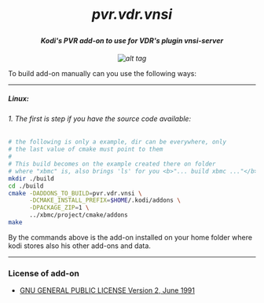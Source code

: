 # *<p align="center">pvr.vdr.vnsi</p>*
#### *<p align="center">Kodi's PVR add-on to use for VDR's plugin vnsi-server</p>*
*<p align="center">![alt tag](https://raw.githubusercontent.com/kodi-pvr/pvr.vdr.vnsi/master/pvr.vdr.vnsi/icon.png)</p>*

To build add-on manually can you use the following ways:

--------------------

##### Linux:

###### 1. The first is step if you have the source code available:
```bash
# the following is only a example, dir can be everywhere, only 
# the last value of cmake must point to them
#
# This build becomes on the example created there on folder 
# where "xbmc" is, also brings 'ls' for you <b>"... build xbmc ..."</b>
mkdir ./build
cd ./build
cmake -DADDONS_TO_BUILD=pvr.vdr.vnsi \
      -DCMAKE_INSTALL_PREFIX=$HOME/.kodi/addons \
      -DPACKAGE_ZIP=1 \
      ../xbmc/project/cmake/addons
make
```
By the commands above is the add-on installed on your home folder where kodi stores also his other add-ons and data.

-------------
### License of add-on
- [GNU GENERAL PUBLIC LICENSE Version 2, June 1991](https://github.com/AlwinEsch/pvr.vdr.vnsi/raw/master/LICENSE.GPL)
